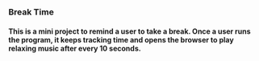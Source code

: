 ### Break Time
#### This is a mini project to remind a user to take a break. Once a user runs the program, it keeps tracking time and opens the browser to play relaxing music after every 10 seconds.
